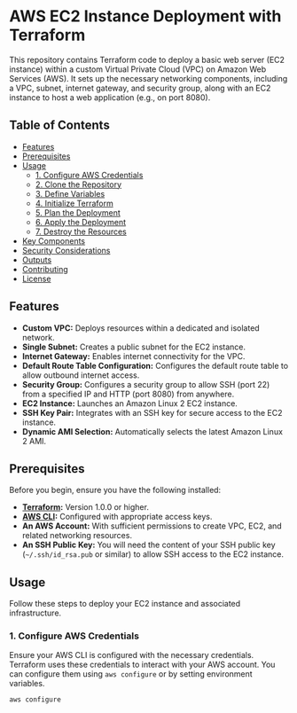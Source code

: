 # AWS EC2 Instance Deployment with Terraform

This repository contains Terraform code to deploy a basic web server (EC2 instance) within a custom Virtual Private Cloud (VPC) on Amazon Web Services (AWS). It sets up the necessary networking components, including a VPC, subnet, internet gateway, and security group, along with an EC2 instance to host a web application (e.g., on port 8080).

## Table of Contents

- [Features](#features)
- [Prerequisites](#prerequisites)
- [Usage](#usage)
  - [1. Configure AWS Credentials](#1-configure-aws-credentials)
  - [2. Clone the Repository](#2-clone-the-repository)
  - [3. Define Variables](#3-define-variables)
  - [4. Initialize Terraform](#4-initialize-terraform)
  - [5. Plan the Deployment](#5-plan-the-deployment)
  - [6. Apply the Deployment](#6-apply-the-deployment)
  - [7. Destroy the Resources](#7-destroy-the-resources)
- [Key Components](#key-components)
- [Security Considerations](#security-considerations)
- [Outputs](#outputs)
- [Contributing](#contributing)
- [License](#license)

## Features

* **Custom VPC:** Deploys resources within a dedicated and isolated network.
* **Single Subnet:** Creates a public subnet for the EC2 instance.
* **Internet Gateway:** Enables internet connectivity for the VPC.
* **Default Route Table Configuration:** Configures the default route table to allow outbound internet access.
* **Security Group:** Configures a security group to allow SSH (port 22) from a specified IP and HTTP (port 8080) from anywhere.
* **EC2 Instance:** Launches an Amazon Linux 2 EC2 instance.
* **SSH Key Pair:** Integrates with an SSH key for secure access to the EC2 instance.
* **Dynamic AMI Selection:** Automatically selects the latest Amazon Linux 2 AMI.

## Prerequisites

Before you begin, ensure you have the following installed:

* **[Terraform](https://developer.hashicorp.com/terraform/downloads):** Version 1.0.0 or higher.
* **[AWS CLI](https://aws.amazon.com/cli/):** Configured with appropriate access keys.
* **An AWS Account:** With sufficient permissions to create VPC, EC2, and related networking resources.
* **An SSH Public Key:** You will need the content of your SSH public key (`~/.ssh/id_rsa.pub` or similar) to allow SSH access to the EC2 instance.

## Usage

Follow these steps to deploy your EC2 instance and associated infrastructure.

### 1. Configure AWS Credentials

Ensure your AWS CLI is configured with the necessary credentials. Terraform uses these credentials to interact with your AWS account. You can configure them using `aws configure` or by setting environment variables.

```bash
aws configure
